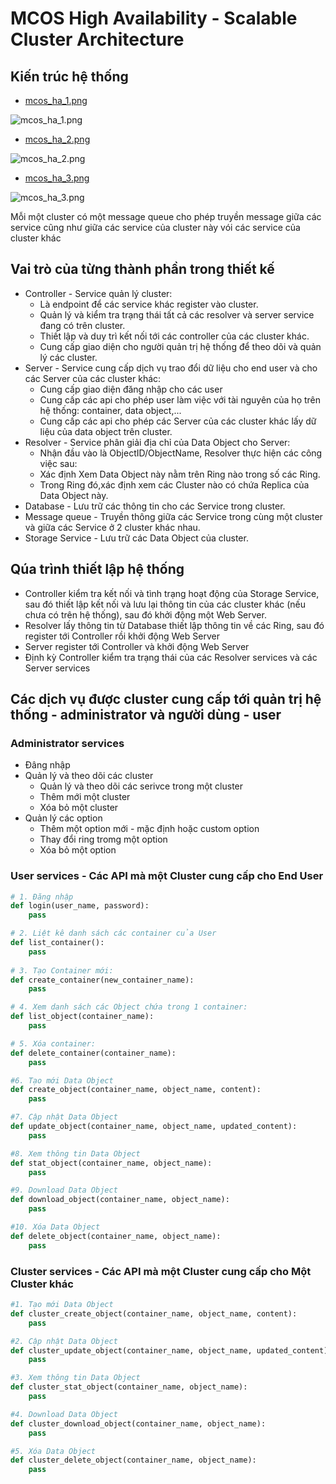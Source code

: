 # MCOS High Availability - Scalable Cluster Architecture

## Kiến trúc hệ thống

- [mcos_ha_1.png](./images/mcos_ha/mcos_ha_1.png)

![mcos_ha_1.png](./images/mcos_ha/mcos_ha_1.png)

- [mcos_ha_2.png](./images/mcos_ha/mcos_ha_2.png)

![mcos_ha_2.png](./images/mcos_ha/mcos_ha_2.png)

- [mcos_ha_3.png](./images/mcos_ha/mcos_ha_3.png)

![mcos_ha_3.png](./images/mcos_ha/mcos_ha_3.png)

Mỗi một cluster có một message queue cho phép truyền message giữa các service cũng như giữa các service của cluster này vói các service của cluster khác

## Vai trò của từng thành phần trong thiết kế

- Controller - Service quản lý cluster:
    - Là endpoint để các service khác register vào cluster.
    - Quản lý và kiểm tra trạng thái tất cả các resolver và server service đang có trên cluster.
    - Thiết lập và duy trì kết nối tới các controller của các cluster khác.
    - Cung cấp giao diện cho người quản trị hệ thống để theo dõi và quản lý các cluster.
- Server - Service cung cấp dịch vụ trao đổi dữ liệu cho end user và cho các Server của các cluster khác:
    - Cung cấp giao diện đăng nhập cho các user
    - Cung cấp các api cho phép user làm việc với tài nguyên của họ trên hệ thống: container, data object,...
    - Cung cấp các api cho phép các Server của các cluster khác lấy dữ liệu của data object trên cluster.
- Resolver - Service phân giải địa chỉ của Data Object cho Server:
    - Nhận đầu vào là ObjectID/ObjectName, Resolver thực hiện các công việc sau:
    - Xác định Xem Data Object này nằm trên Ring nào trong số các Ring.
    - Trong Ring đó,xác định xem các Cluster nào có chứa Replica của Data Object này.
- Database - Lưu trữ các thông tin cho các Service trong cluster.
- Message queue - Truyền thông giữa các Service trong cùng một cluster và giữa các Service ở 2 cluster khác nhau.
- Storage Service - Lưu trữ các Data Object của cluster.

## Qúa trình thiết lập hệ thống

- Controller kiểm tra kết nối và tình trạng hoạt động của Storage Service, sau đó thiết lập kết nối và lưu lại thông tin của các cluster khác (nếu chưa có trên hệ thống), sau đó khởi động một Web Server.
- Resolver lấy thông tin từ Database thiết lập thông tin về các Ring, sau đó register tới Controller rồi khởi động Web Server
- Server register tới Controller và khởi động Web Server
- Định kỳ Controller kiểm tra trạng thái của các Resolver services và các Server services

## Các dịch vụ được cluster cung cấp tới quản trị hệ thống - administrator và người dùng - user

### Administrator services

- Đâng nhập
- Quản lý và theo dõi các cluster
    - Quản lý và theo dõi các serivce trong một cluster
    - Thêm mới một cluster
    - Xóa bỏ một cluster
- Quản lý các option
    - Thêm một option mới - mặc định hoặc custom option
    - Thay đổi ring tromg một option
    - Xóa bỏ một option

### User services - Các API mà một Cluster cung cấp cho End User

```python
# 1. Đăng nhập
def login(user_name, password):
    pass

# 2. Liệt kê danh sách các container của User
def list_container():
    pass
    
# 3. Tạo Container mới:
def create_container(new_container_name):
    pass

# 4. Xem danh sách các Object chứa trong 1 container:
def list_object(container_name):
    pass

# 5. Xóa container:
def delete_container(container_name):
    pass

#6. Tạo mới Data Object
def create_object(container_name, object_name, content):
    pass

#7. Cập nhật Data Object
def update_object(container_name, object_name, updated_content):
    pass

#8. Xem thông tin Data Object
def stat_object(container_name, object_name):
    pass

#9. Download Data Object
def download_object(container_name, object_name):
    pass

#10. Xóa Data Object 
def delete_object(container_name, object_name):
    pass
```

### Cluster services - Các API mà một Cluster cung cấp cho Một Cluster khác

```python
#1. Tạo mới Data Object
def cluster_create_object(container_name, object_name, content):
    pass

#2. Cập nhật Data Object
def cluster_update_object(container_name, object_name, updated_content):
    pass

#3. Xem thông tin Data Object
def cluster_stat_object(container_name, object_name):
    pass

#4. Download Data Object
def cluster_download_object(container_name, object_name):
    pass

#5. Xóa Data Object 
def cluster_delete_object(container_name, object_name):
    pass
```